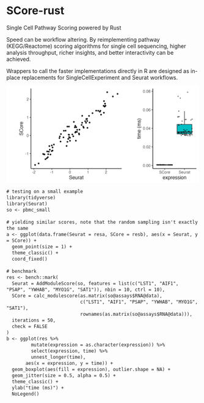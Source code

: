 # SCore-rust
Single Cell Pathway Scoring powered by Rust

Speed can be workflow altering. By reimplementing pathway (KEGG/Reactome) scoring algorithms for single cell sequencing, higher analysis throughput, richer insights, and better interactivity can be achieved.

Wrappers to call the faster implementations directly in R are designed as in-place replacements for SingleCellExperiment and Seurat workflows.

<img src="inst/bench1.png" width="600" align="center">

```
# testing on a small example
library(tidyverse)
library(Seurat)
so <- pbmc_small

# yielding similar scores, note that the random sampling isn't exactly the same
a <- ggplot(data.frame(Seurat = resa, SCore = resb), aes(x = Seurat, y = SCore)) + 
  geom_point(size = 1) +
  theme_classic() +
  coord_fixed()
  
# benchmark
res <- bench::mark(
  Seurat = AddModuleScore(so, features = list(c("LST1", "AIF1", "PSAP", "YWHAB", "MYO1G", "SAT1")), nbin = 10, ctrl = 10),
  SCore = calc_modulescore(as.matrix(so@assays$RNA@data),
                           c("LST1", "AIF1", "PSAP", "YWHAB", "MYO1G", "SAT1"),
                           rownames(as.matrix(so@assays$RNA@data))),
  iterations = 50,
  check = FALSE
)
b <- ggplot(res %>%
         mutate(expression = as.character(expression)) %>%
         select(expression, time) %>%
         unnest_longer(time), 
       aes(x = expression, y = time)) +
  geom_boxplot(aes(fill = expression), outlier.shape = NA) +
  geom_jitter(size = 0.5, alpha = 0.5) +
  theme_classic() +
  ylab("time (ms)") +
  NoLegend()
```
